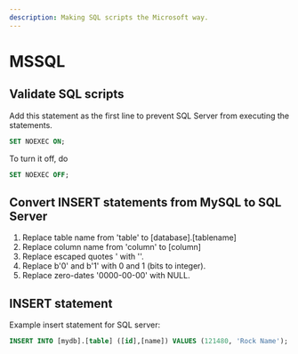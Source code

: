 ```yaml
---
description: Making SQL scripts the Microsoft way.
---
```


# MSSQL

## Validate SQL scripts

Add this statement as the first line to prevent SQL Server from executing the statements.

```sql
SET NOEXEC ON;
```

To turn it off, do

```sql
SET NOEXEC OFF;
```

## Convert INSERT statements from MySQL to SQL Server

1. Replace table name from 'table' to \[database\].\[tablename\]
2. Replace column name from 'column' to \[column\]
3. Replace escaped quotes \' with ''.
4. Replace b'0' and b'1' with 0 and 1 \(bits to integer\).
5. Replace zero-dates '0000-00-00' with NULL.

## INSERT statement

Example insert statement for SQL server:

```sql
INSERT INTO [mydb].[table] ([id],[name]) VALUES (121480, 'Rock Name');
```

